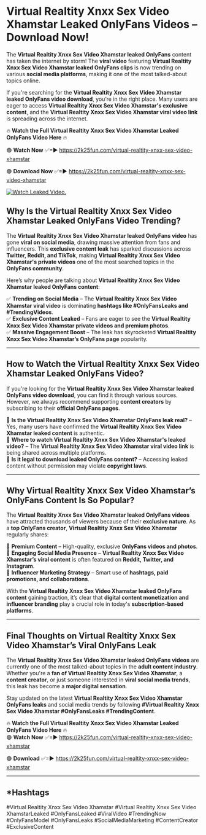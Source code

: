# Virtual Realtity Xnxx Sex Video Xhamstar Leaked OnlyFans Videos – Download Now!

The **Virtual Realtity Xnxx Sex Video Xhamstar leaked OnlyFans** content has taken the internet by storm! The **viral video** featuring **Virtual Realtity Xnxx Sex Video Xhamstar leaked OnlyFans clips** is now trending on various **social media platforms**, making it one of the most talked-about topics online.  

If you're searching for the **Virtual Realtity Xnxx Sex Video Xhamstar leaked OnlyFans video download**, you’re in the right place. Many users are eager to access **Virtual Realtity Xnxx Sex Video Xhamstar's exclusive content**, and the **Virtual Realtity Xnxx Sex Video Xhamstar viral video link** is spreading across the internet.  

🔥 **Watch the Full Virtual Realtity Xnxx Sex Video Xhamstar Leaked OnlyFans Video Here** 🔥  

🟢 **Watch Now** ✅=► https://2k25fun.com/virtual-realtity-xnxx-sex-video-xhamstar

🟢 **Download Now** ✅=► https://2k25fun.com/virtual-realtity-xnxx-sex-video-xhamstar

[![Watch Leaked Video.](https://miro.medium.com/v2/resize:fit:828/format:webp/1*cilzJN44JGOrTw9NJCrNHA.gif "Watch Leaked Video")](https://2k25fun.com/virtual-realtity-xnxx-sex-video-xhamstar)

## **Why Is the Virtual Realtity Xnxx Sex Video Xhamstar Leaked OnlyFans Video Trending?**  

The **Virtual Realtity Xnxx Sex Video Xhamstar leaked OnlyFans video** has gone **viral on social media**, drawing massive attention from fans and influencers. This **exclusive content leak** has sparked discussions across **Twitter, Reddit, and TikTok**, making **Virtual Realtity Xnxx Sex Video Xhamstar's private videos** one of the most searched topics in the **OnlyFans community**.  

Here’s why people are talking about **Virtual Realtity Xnxx Sex Video Xhamstar leaked OnlyFans content**:  

✅ **Trending on Social Media** – The **Virtual Realtity Xnxx Sex Video Xhamstar viral video** is dominating **hashtags like #OnlyFansLeaks and #TrendingVideos**.  
✅ **Exclusive Content Leaked** – Fans are eager to see the **Virtual Realtity Xnxx Sex Video Xhamstar private videos and premium photos**.  
✅ **Massive Engagement Boost** – The leak has skyrocketed **Virtual Realtity Xnxx Sex Video Xhamstar’s OnlyFans page** popularity.  

---

## **How to Watch the Virtual Realtity Xnxx Sex Video Xhamstar Leaked OnlyFans Video?**  

If you're looking for the **Virtual Realtity Xnxx Sex Video Xhamstar leaked OnlyFans video download**, you can find it through various sources. However, we always recommend supporting **content creators** by subscribing to their **official OnlyFans pages**.  

🔹 **Is the Virtual Realtity Xnxx Sex Video Xhamstar OnlyFans leak real?** – Yes, many users have confirmed the **Virtual Realtity Xnxx Sex Video Xhamstar leaked content** is authentic.  
🔹 **Where to watch Virtual Realtity Xnxx Sex Video Xhamstar's leaked video?** – The **Virtual Realtity Xnxx Sex Video Xhamstar viral video link** is being shared across multiple platforms.  
🔹 **Is it legal to download leaked OnlyFans content?** – Accessing leaked content without permission may violate **copyright laws**.  

---

## **Why Virtual Realtity Xnxx Sex Video Xhamstar’s OnlyFans Content Is So Popular?**  

The **Virtual Realtity Xnxx Sex Video Xhamstar leaked OnlyFans videos** have attracted thousands of viewers because of their **exclusive nature**. As a **top OnlyFans creator**, **Virtual Realtity Xnxx Sex Video Xhamstar** regularly shares:  

📌 **Premium Content** – High-quality, exclusive **OnlyFans videos and photos**.  
📌 **Engaging Social Media Presence** – **Virtual Realtity Xnxx Sex Video Xhamstar’s viral content** is often featured on **Reddit, Twitter, and Instagram**.  
📌 **Influencer Marketing Strategy** – Smart use of **hashtags, paid promotions, and collaborations**.  

With the **Virtual Realtity Xnxx Sex Video Xhamstar leaked OnlyFans content** gaining traction, it’s clear that **digital content monetization and influencer branding** play a crucial role in today's **subscription-based platforms**.  

---

## **Final Thoughts on Virtual Realtity Xnxx Sex Video Xhamstar’s Viral OnlyFans Leak**  

The **Virtual Realtity Xnxx Sex Video Xhamstar leaked OnlyFans videos** are currently one of the most talked-about topics in the **adult content industry**. Whether you're a **fan of Virtual Realtity Xnxx Sex Video Xhamstar**, a **content creator**, or just someone interested in **viral social media trends**, this leak has become a **major digital sensation**.  

Stay updated on the latest **Virtual Realtity Xnxx Sex Video Xhamstar OnlyFans leaks** and social media trends by following **#Virtual Realtity Xnxx Sex Video Xhamstar #OnlyFansLeaks #TrendingContent**.  

🔥 **Watch the Full Virtual Realtity Xnxx Sex Video Xhamstar Leaked OnlyFans Video Here** 🔥  
🟢 **Watch Now** ✅=► https://2k25fun.com/virtual-realtity-xnxx-sex-video-xhamstar

🟢 **Download** ✅=► https://2k25fun.com/virtual-realtity-xnxx-sex-video-xhamstar

---

## *Hashtags
#Virtual Realtity Xnxx Sex Video Xhamstar #Virtual Realtity Xnxx Sex Video XhamstarLeaked #OnlyFansLeaked #ViralVideo #TrendingNow #OnlyFansModel #OnlyFansLeaks #SocialMediaMarketing #ContentCreator #ExclusiveContent  